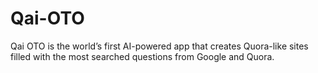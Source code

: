 # Qai-OTO
Qai OTO is the world’s first AI-powered app that creates Quora-like sites filled with the most searched questions from Google and Quora.
